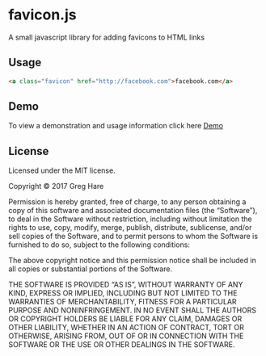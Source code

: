 # favicon.js
A small javascript library for adding favicons to HTML links

## Usage
```html
<a class="favicon" href="http://facebook.com">facebook.com</a>
```
## Demo
To view a demonstration and usage information click here
[Demo](http://greghare.me/faviconjs)

## License
Licensed under the MIT license.

Copyright © 2017 Greg Hare

Permission is hereby granted, free of charge, to any person obtaining a copy of this software and associated documentation files (the “Software”), to deal in the Software without restriction, including without limitation the rights to use, copy, modify, merge, publish, distribute, sublicense, and/or sell copies of the Software, and to permit persons to whom the Software is furnished to do so, subject to the following conditions:

The above copyright notice and this permission notice shall be included in all copies or substantial portions of the Software.

THE SOFTWARE IS PROVIDED “AS IS”, WITHOUT WARRANTY OF ANY KIND, EXPRESS OR IMPLIED, INCLUDING BUT NOT LIMITED TO THE WARRANTIES OF MERCHANTABILITY, FITNESS FOR A PARTICULAR PURPOSE AND NONINFRINGEMENT. IN NO EVENT SHALL THE AUTHORS OR COPYRIGHT HOLDERS BE LIABLE FOR ANY CLAIM, DAMAGES OR OTHER LIABILITY, WHETHER IN AN ACTION OF CONTRACT, TORT OR OTHERWISE, ARISING FROM, OUT OF OR IN CONNECTION WITH THE SOFTWARE OR THE USE OR OTHER DEALINGS IN THE SOFTWARE.
